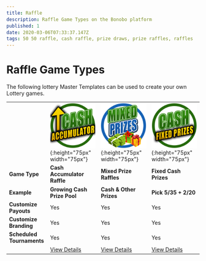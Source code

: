 ```yaml
---
title: Raffle 
description: Raffle Game Types on the Bonobo platform
published: 1
date: 2020-03-06T07:33:37.147Z
tags: 50 50 raffle, cash raffle, prize draws, prize raffles, raffles
---
```


# Raffle Game Types

The following lottery Master Templates can be used to create your own Lottery games.


|  |   | |   |  
| ------ | ------ | ------ | ------ | 
| | ![cash-accumulator-raffle2.png](/cash-accumulator-raffle2.png "Cash Accumulator Raffle"){:height="75px" width="75px"} | ![mixed-prize-raffles2.png](/mixed-prize-raffles2.png "Mixed Prize Draw raffles"){:height="75px" width="75px"}  | ![cash-raffles.png](/cash-raffles.png "Cash Raffles"){:height="75px" width="75px"} |![anyplace-wins-lottery.png](/uploads/anyplace-wins-lottery.png "Any Place can Pay Lottery"){:height="75px" width="75px"} |
| **Game Type** |**Cash Accumulator Raffle** | **Mixed Prize Raffles** | **Fixed Cash Prizes** | 
| **Example** | **Growing Cash Prize Pool** | **Cash & Other Prizes** | **Pick 5/35 + 2/20** |
| **Customize Payouts** | Yes   | Yes | Yes   |
| **Customize Branding** | Yes   | Yes | Yes   |
| **Scheduled Tournaments** | Yes   | Yes | Yes  | 
| | [View Details](https://docs.bonoboplc.com/games/lotto/basic-lottery)  |[View Details](https://docs.bonoboplc.com/games/lotto/bonusballs-lottery)  |[View Details](https://docs.bonoboplc.com/games/lotto/powerballs-lottery)  |